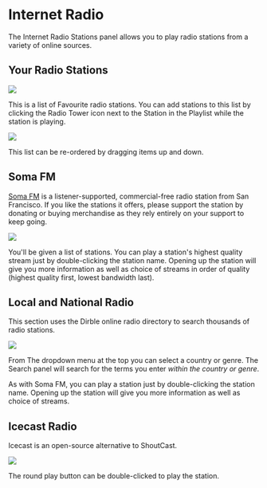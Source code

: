 # Internet Radio
The Internet Radio Stations panel allows you to play radio stations from a variety of online sources.

## Your Radio Stations
![](images/yourradio.png)

This is a list of Favourite radio stations. You can add stations to this list by clicking the Radio Tower icon next to the Station in the Playlist while the station is playing.

![](images/yourradio2.png)

This list can be re-ordered by dragging items up and down.

## Soma FM
[Soma FM](https://somafm.com/) is a listener-supported, commercial-free radio station from San Francisco. If you like the stations it offers, please support the station by donating or buying merchandise as they rely entirely on your support to keep going.

![](images/somafm.png)

You'll be given a list of stations. You can play a station's highest quality stream just by double-clicking the station name. Opening up the station will give you more information as well as choice of streams in order of quality (highest quality first, lowest bandwidth last).

## Local and National Radio
This section uses the Dirble online radio directory to search thousands of radio stations.

![](images/natradio.png)

From The dropdown menu at the top you can select a country or genre. The Search panel will search for the terms you enter *within the country or genre*.

As with Soma FM, you can play a station just by double-clicking the station name. Opening up the station will give you more information as well as choice of streams.

## Icecast Radio
Icecast is an open-source alternative to ShoutCast.

![](images/icecast.png)

The round play button can be double-clicked to play the station.
